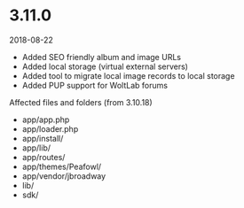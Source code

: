 # 3.11.0

2018-08-22

- Added SEO friendly album and image URLs
- Added local storage (virtual external servers)
- Added tool to migrate local image records to local storage
- Added PUP support for WoltLab forums

Affected files and folders (from 3.10.18)

- app/app.php
- app/loader.php
- app/install/
- app/lib/
- app/routes/
- app/themes/Peafowl/
- app/vendor/jbroadway
- lib/
- sdk/
